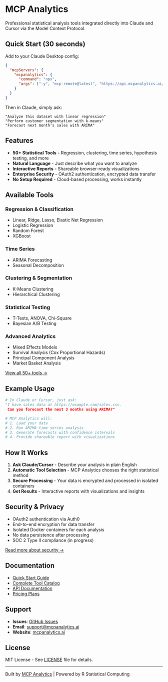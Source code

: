 # MCP Analytics

Professional statistical analysis tools integrated directly into Claude and Cursor via the Model Context Protocol.

## Quick Start (30 seconds)

Add to your Claude Desktop config:

```json
{
  "mcpServers": {
    "mcpanalytics": {
      "command": "npx",
      "args": ["-y", "mcp-remote@latest", "https://api.mcpanalytics.ai/auth0"]
    }
  }
}
```

Then in Claude, simply ask:
```
"Analyze this dataset with linear regression"
"Perform customer segmentation with k-means"
"Forecast next month's sales with ARIMA"
```

## Features

- **50+ Statistical Tools** - Regression, clustering, time series, hypothesis testing, and more
- **Natural Language** - Just describe what you want to analyze
- **Interactive Reports** - Shareable browser-ready visualizations
- **Enterprise Security** - OAuth2 authentication, encrypted data transfer
- **No Setup Required** - Cloud-based processing, works instantly

## Available Tools

### Regression & Classification
- Linear, Ridge, Lasso, Elastic Net Regression
- Logistic Regression
- Random Forest
- XGBoost

### Time Series
- ARIMA Forecasting
- Seasonal Decomposition

### Clustering & Segmentation
- K-Means Clustering
- Hierarchical Clustering

### Statistical Testing
- T-Tests, ANOVA, Chi-Square
- Bayesian A/B Testing

### Advanced Analytics
- Mixed Effects Models
- Survival Analysis (Cox Proportional Hazards)
- Principal Component Analysis
- Market Basket Analysis

[View all 50+ tools →](https://mcpanalytics.ai/tools)

## Example Usage

```python
# In Claude or Cursor, just ask:
"I have sales data at https://example.com/sales.csv.
 Can you forecast the next 3 months using ARIMA?"

# MCP Analytics will:
# 1. Load your data
# 2. Run ARIMA time series analysis
# 3. Generate forecasts with confidence intervals
# 4. Provide shareable report with visualizations
```

## How It Works

1. **Ask Claude/Cursor** - Describe your analysis in plain English
2. **Automatic Tool Selection** - MCP Analytics chooses the right statistical method
3. **Secure Processing** - Your data is encrypted and processed in isolated containers
4. **Get Results** - Interactive reports with visualizations and insights

## Security & Privacy

- OAuth2 authentication via Auth0
- End-to-end encryption for data transfer
- Isolated Docker containers for each analysis
- No data persistence after processing
- SOC 2 Type II compliance (in progress)

[Read more about security →](https://mcpanalytics.ai/security)

## Documentation

- [Quick Start Guide](https://mcpanalytics.ai/docs/quickstart)
- [Complete Tool Catalog](https://mcpanalytics.ai/tools)
- [API Documentation](https://api.mcpanalytics.ai/docs)
- [Pricing Plans](https://mcpanalytics.ai/#pricing)

## Support

- **Issues**: [GitHub Issues](https://github.com/embeddedlayers/mcp-analytics/issues)
- **Email**: support@mcpanalytics.ai
- **Website**: [mcpanalytics.ai](https://mcpanalytics.ai)

## License

MIT License - See [LICENSE](LICENSE) file for details.

---

Built by [MCP Analytics](https://mcpanalytics.ai) | Powered by R Statistical Computing